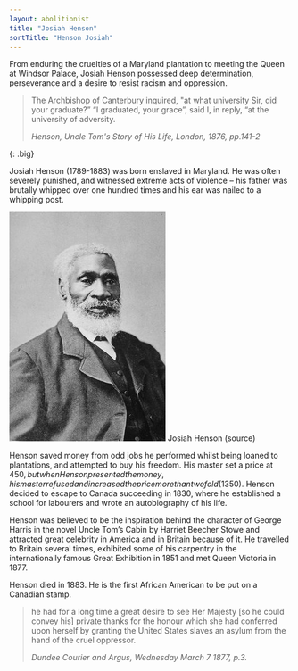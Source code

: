 ```yaml
---
layout: abolitionist
title: "Josiah Henson"
sortTitle: "Henson Josiah"
---
```


From enduring the cruelties of a Maryland plantation to meeting the Queen at Windsor Palace, Josiah Henson possessed deep determination, perseverance and a desire to resist racism and oppression.

>The Archbishop of Canterbury inquired, "at what university Sir, did your graduate?” “I graduated, your grace”, said I, in reply, “at the university of adversity. 
> <footer><cite>Henson, Uncle Tom's Story of His Life, London, 1876, pp.141-2</cite></footer>
{: .big}

Josiah Henson (1789-1883) was born enslaved in Maryland. He was often severely punished, and witnessed extreme acts of violence – his father was brutally whipped over one hundred times and his ear was nailed to a whipping post.

![Picture of Josiah Henson](/img/Josiah_Henson.jpg)
<span class="caption text-muted">Josiah Henson (source)</span>

Henson saved money from odd jobs he performed whilst being loaned to plantations, and attempted to buy his freedom. His master set a price at $450, but when Henson presented the money, his master refused and increased the price more than twofold ($1350). Henson decided to escape to Canada succeeding in 1830, where he established a school for labourers and wrote an autobiography of his life.

Henson was believed to be the inspiration behind the character of George Harris in the novel Uncle Tom’s Cabin by Harriet Beecher Stowe and attracted great celebrity in America and in Britain because of it. He travelled to Britain several times, exhibited some of his carpentry in the internationally famous Great Exhibition in 1851 and met Queen Victoria in 1877. 

Henson died in 1883. He is the first African American to be put on a Canadian stamp.

> he had for a long time a great desire to see Her Majesty [so he could convey his] private thanks for the honour which she had conferred upon herself  by granting the United States slaves an asylum from the hand of the cruel oppressor.
> <footer><cite>Dundee Courier and Argus, Wednesday March 7 1877, p.3.</cite></footer>

